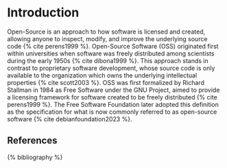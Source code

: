 Introduction
============

Open-Source is an approach to how software is licensed and created,
allowing anyone to inspect, modify, and improve the underlying source
code {% cite perens1999 %}. Open-Source Software (OSS) originated first within
universities when software was freely distributed among scientists
during the early 1950s {% cite dibona1999 %}. This approach stands in contrast
to proprietary software development, whose source code is only available
to the organization which owns the underlying intellectual properties
{% cite scott2003 %}. OSS was first formalized by Richard Stallman in 1984 as
Free Software under the GNU Project, aimed to provide a licensing
framework for software created to be freely distributed {% cite perens1999 %}.
The Free Software Foundation later adopted this definition as the
specification for what is now commonly referred to as open-source
software {% cite debianfoundation2023 %}.

References
----------

{% bibliography %}